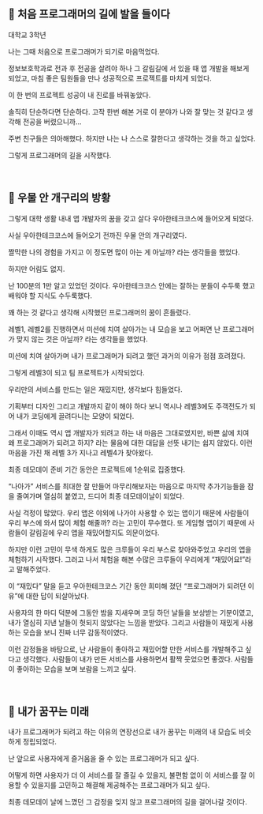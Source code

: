 ## 🐾 처음 프로그래머의 길에 발을 들이다

대학교 3학년

나는 그때 처음으로 프로그래머가 되기로 마음먹었다.

정보보호학과로 전과 후 전공을 살려야 하나 그 갈림길에 서 있을 때 앱 개발을 해보게 되었고, 마침 좋은 팀원들을 만나 성공적으로 프로젝트를 마치게 되었다.

이 한 번의 프로젝트 성공이 내 진로를 바꿔놓았다.

솔직히 단순하다면 단순하다. 고작 한번 해본 거로 이 분야가 나와 잘 맞는 것 같다고 생각해 전공을 버렸으니까…

주변 친구들은 의아해했다. 하지만 나는 나 스스로 잘한다고 생각하는 것을 하고 싶었다.

그렇게 프로그래머의 길을 시작했다.

<br>

## 🐸 우물 안 개구리의 방황

그렇게 대학 생활 내내 앱 개발자의 꿈을 갖고 살다 우아한테크코스에 들어오게 되었다.

사실 우아한테크코스에 들어오기 전까진 우물 안의 개구리였다.

짤막한 나의 경험을 가지고 이 정도면 많이 아는 게 아닐까? 라는 생각들을 했었다.

하지만 어림도 없지.

난 100분의 1만 알고 있었던 것이다. 우아한테크코스 안에는 잘하는 분들이 수두룩 했고 배워야 할 지식도 수두룩했다.

꽤 하는 것 같다고 생각해 시작했던 프로그래머의 꿈이 흔들렸다.

레벨1, 레벨2를 진행하면서 미션에 치여 살아가는 내 모습을 보고 어쩌면 난 프로그래머가 맞지 않는 것은 아닐까? 라는 생각들을 했었다.

미션에 치여 살아가며 내가 프로그래머가 되려고 했던 과거의 이유가 점점 흐려졌다.

그렇게 레벨3이 되고 팀 프로젝트가 시작되었다.

우리만의 서비스를 만드는 일은 재밌지만, 생각보다 힘들었다.

기획부터 디자인 그리고 개발까지 같이 해야 하다 보니 역시나 레벨3에도 주객전도가 되어 내가 코딩에게 끌려다니는 모양이 되었다.

그래서 이때도 역시 앱 개발자가 되려고 하는 내 마음은 그대로였지만, 바쁜 삶에 치여 왜 프로그래머가 되려고 하지? 라는 물음에 대한 대답을 선뜻 내기는 쉽지 않았다. 이런 마음을 가진 채 레벨 3가 지나고 레벨4가 찾아왔다.

최종 데모데이 준비 기간 동안은 프로젝트에 1순위로 집중했다.

“나아가” 서비스를 최대한 잘 만들어 마무리해보자는 마음으로 마지막 추가기능들을 잠을 줄여가며 열심히 붙였고, 드디어 최종 데모데이날이 되었다.

사실 걱정이 많았다. 우리 앱은 야외에 나가야 사용할 수 있는 앱이기 때문에 사람들이 우리 부스에 와서 많이 체험 해줄까? 라는 고민이 무수했다. 또 게임형 앱이기 때문에 사람들이 갈림길에 우리 앱을 재밌어할지도 의문이었다.

하지만 이런 고민이 무색 하게도 많은 크루들이 우리 부스로 찾아와주었고 우리의 앱을 체험하기 시작했다. 그러고 나서 체험을 해본 수많은 크루들이 우리에게 “재밌어요!”라고 말해주었다.

이 “재밌다” 말을 듣고 우아한테크코스 기간 동안 희미해 졌던 “프로그래머가 되려던 이유”에 대한 답이 되살아났다.

사용자의 한 마디 덕분에 그동안 밤을 지새우며 코딩 하던 날들을 보상받는 기분이였고, 내가 열심히 지낸 날들이 헛되지 않았다는 느낌을 받았다. 그리고 사람들이 재밌게 사용하는 모습을 보니 진짜 너무 감동적이였다.

이런 감정들을 바탕으로, 난 사람들이 좋아하고 재밌어할 만한 서비스를 개발해주고 싶다고 생각했다. 사람들이 내가 만든 서비스를 사용하면서 활짝 웃었으면 좋겠다. 사람들이 좋아하는 모습을 보며 보람을 느끼고 싶다.

<br>

## 🔮 내가 꿈꾸는 미래

내가 프로그래머가 되려고 하는 이유의 연장선으로 내가 꿈꾸는 미래의 내 모습도 비슷하게 정립되었다.

난 앞으로 사용자에게 즐거움을 줄 수 있는 프로그래머가 되고 싶다.

어떻게 하면 사용자가 더 이 서비스를 잘 즐길 수 있을지, 불편함 없이 이 서비스를 잘 이용할 수 있을지를 고민하고 해결해 제공해주는 프로그래머가 되고 싶다.

최종 데모데이 날에 느꼈던 그 감정을 잊지 않고 프로그래머의 길을 걸어나갈 것이다.
